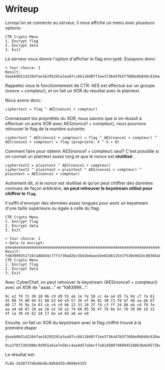 # Writeup

Lorsqu'on se connecte au serveur, il nous affiche un menu avec plusieurs options:

```
CTR Crypto Menu
1. Encrypt flag
2. Encrypt data
3. Exit
```

Le serveur nous donne l'option d'afficher le flag encrypté. Essayons donc:

```
> Your choice: 1
Result: daaeb9b51d2264fae16295291a3aa97cc6b118d8ff1ee3736447b5f768be8b848c620ada3b
```

Rappelez vous le fonctionnement de CTR: AES est effectué sur un groupe (nonce + compteur), et on fait un XOR du résultat avec le plaintext.

Nous avons donc: 

```
ciphertext = flag ^ AES(nonce1 + compteur)
```

Connaissant les propriétés du XOR, nous savons que si on réussit à effectuer un autre XOR avec AES(nonce1 + compteur), nous pourrons retrouver le flag de la manière suivante:

```
ciphertext ^ AES(nonce1 + compteur) = flag ^ AES(nonce1 + compteur) ^ AES(nonce1 + compteur) = flag (propriété: X ^ X = 0)
```

Comment faire pour obtenir AES(nonce1 + compteur) seul? C'est possible si on connait un plaintext assez long et que le _nonce_ est **réutilisé**:

```
ciphertext2 = plaintext ^ AES(nonce1 + compteur)
ciphertext2 ^ plaintext = plaintext ^ AES(nonce1 + compteur) ^ plaintext = AES(nonce1 + compteur)
```

Autrement dit, si le _nonce_ est réutilisé et qu'on peut chiffrer des données connues de façon arbitraire, **on peut retrouver le keystream utilisé pour chiffrer le `flag`.**

Il suffit d'envoyer des données assez longues pour avoir un keystream d'une taille supérieure ou égale à celle du flag:

```
CTR Crypto Menu
1. Encrypt flag
2. Encrypt data
3. Exit

> Your choice: 2
> Data to encrypt: aaaaaaaaaaaaaaaaaaaaaaaaaaaaaaaaaaaaaaaaaaaaaaaaaaaaaaaaaaaaaaaaaaaaaaaaaaaaaaaaaaaaaaaaaaaaaaaaaaaaaaaaa
Result: fd839993517167a8b834c77f1f39ad2bc5b41bdaae1be0246115e1f530e9d2dc88365a8e6fe05112910e29cbbadeb17697fb4f02aaa7a8e77352414e95a29e4ce98aac999fcbc581e678cf49805cc31501643a261a6f0d17516971432e7b518403b5760fc5ecc9cf88
CTR Crypto Menu
1. Encrypt flag
2. Encrypt data
3. Exit
```

Avec CyberChef, on peut retrouver le keystream (AES(nonce1 + compteur)) avec un XOR de "aaaa..." et "fd83999...":

```
9c e2 f8 f2 30 10 06 c9 d9 55 a6 1e 7e 58 cc 4a a4 d5 7a bb cf 7a 81 45 00 74 80 94 51 88 b3 bd e9 57 3b ef 0e 81 30 73 f0 6f 48 aa db bf d0 17 f6 9a 2e 63 cb c6 c9 86 12 33 20 2f f4 c3 ff 2d 88 eb cd f8 fe aa a4 e0 87 19 ae 28 e1 3d a2 74 60 05 5b 47 7b 0e 6c 76 30 08 10 22 4f 1a 30 e5 62 d4 17 6e a4 8d a8 ae e9
```

Ensuite, on fait un XOR du keystream avec le flag chiffré trouvé à la première étape:

```
daaeb9b51d2264fae16295291a3aa97cc6b118d8ff1ee3736447b5f768be8b848c620ada3b ^ 9ce2f8f2301006c9d955a61e7e58cc4aa4d57abbcf7a8145007480945188b3bde9573bef0e813073f06f48aadbbfd017f69a2e63cbc6c9861233202ff4c3ff2d88ebcdf8feaaa4e08719ae28e13da27460055b477b0e6c76300810224f1a30e562d4176ea48da8aee9
```

Le résultat est:

```
FLAG-2b38737dbe6bdbc0db6d35c9689e5155
```

